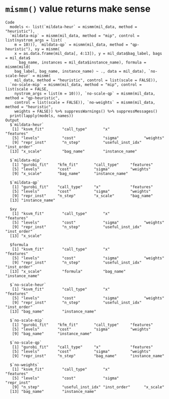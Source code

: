 # `mismm()` value returns make sense

    Code
      models <- list(`mildata-heur` = mismm(mil_data, method = "heuristic"),
      `mildata-mip` = mismm(mil_data, method = "mip", control = list(nystrom_args = list(
        m = 10))), `mildata-qp` = mismm(mil_data, method = "qp-heuristic"), xy = mismm(
        x = as.data.frame(mil_data[, 4:13]), y = mil_data$bag_label, bags = mil_data$
          bag_name, instances = mil_data$instance_name), formula = mismm(mild(
        bag_label, bag_name, instance_name) ~ ., data = mil_data), `no-scale-heur` = mismm(
        mil_data, method = "heuristic", control = list(scale = FALSE)),
      `no-scale-mip` = mismm(mil_data, method = "mip", control = list(scale = FALSE,
        nystrom_args = list(m = 10))), `no-scale-qp` = mismm(mil_data, method = "qp-heuristic",
        control = list(scale = FALSE)), `no-weights` = mismm(mil_data, method = "heuristic",
        weights = FALSE)) %>% suppressWarnings() %>% suppressMessages()
      print(lapply(models, names))
    Output
      $`mildata-heur`
       [1] "ksvm_fit"        "call_type"       "x"               "features"       
       [5] "levels"          "cost"            "sigma"           "weights"        
       [9] "repr_inst"       "n_step"          "useful_inst_idx" "inst_order"     
      [13] "x_scale"         "bag_name"        "instance_name"  
      
      $`mildata-mip`
       [1] "gurobi_fit"    "kfm_fit"       "call_type"     "features"     
       [5] "levels"        "cost"          "sigma"         "weights"      
       [9] "x_scale"       "bag_name"      "instance_name"
      
      $`mildata-qp`
       [1] "gurobi_fit"    "call_type"     "x"             "features"     
       [5] "levels"        "cost"          "sigma"         "weights"      
       [9] "repr_inst"     "n_step"        "x_scale"       "bag_name"     
      [13] "instance_name"
      
      $xy
       [1] "ksvm_fit"        "call_type"       "x"               "features"       
       [5] "levels"          "cost"            "sigma"           "weights"        
       [9] "repr_inst"       "n_step"          "useful_inst_idx" "inst_order"     
      [13] "x_scale"        
      
      $formula
       [1] "ksvm_fit"        "call_type"       "x"               "features"       
       [5] "levels"          "cost"            "sigma"           "weights"        
       [9] "repr_inst"       "n_step"          "useful_inst_idx" "inst_order"     
      [13] "x_scale"         "formula"         "bag_name"        "instance_name"  
      
      $`no-scale-heur`
       [1] "ksvm_fit"        "call_type"       "x"               "features"       
       [5] "levels"          "cost"            "sigma"           "weights"        
       [9] "repr_inst"       "n_step"          "useful_inst_idx" "inst_order"     
      [13] "bag_name"        "instance_name"  
      
      $`no-scale-mip`
       [1] "gurobi_fit"    "kfm_fit"       "call_type"     "features"     
       [5] "levels"        "cost"          "sigma"         "weights"      
       [9] "bag_name"      "instance_name"
      
      $`no-scale-qp`
       [1] "gurobi_fit"    "call_type"     "x"             "features"     
       [5] "levels"        "cost"          "sigma"         "weights"      
       [9] "repr_inst"     "n_step"        "bag_name"      "instance_name"
      
      $`no-weights`
       [1] "ksvm_fit"        "call_type"       "x"               "features"       
       [5] "levels"          "cost"            "sigma"           "repr_inst"      
       [9] "n_step"          "useful_inst_idx" "inst_order"      "x_scale"        
      [13] "bag_name"        "instance_name"  
      

